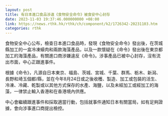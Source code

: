 ```yaml
---
layout: post
title: 有日本進口食品涉違《食物安全命令》被食安中心封存
date: 2023-11-03 19:37:46.000000000 +08:00
link: https://news.rthk.hk/rthk/ch/component/k2/1726342-20231103.htm
categories: rthk
---
```


食物安全中心公布，檢查日本進口食品時，發現《食物安全命令》發出後，在茨城縣加工的一盒冷凍蠔肉和兩款海藻產品，以及一款懷疑在《命令》發出後在東京都加工的海藻產品，有關進口商涉嫌違反《命令》。涉事產品已被中心封存，沒有流出市面，中心正跟進事件。

根據《命令》，凡源自日本東京、福島、茨城、宮城、千葉、群馬、栃木、新潟、長野和埼玉個都/縣，並在今年8月24日或之後收穫、製造、加工或包裝的活生、冷凍、冷藏、乾製或以其他方式保存的水產、海鹽，以及未經加工或經加工的海藻，一律禁止輸入香港和在香港境內供應。

中心會繼續跟進事件和採取適當行動，包括就事件通知日本有關當局，如有足夠證據，會向涉事進口商提出檢控。
